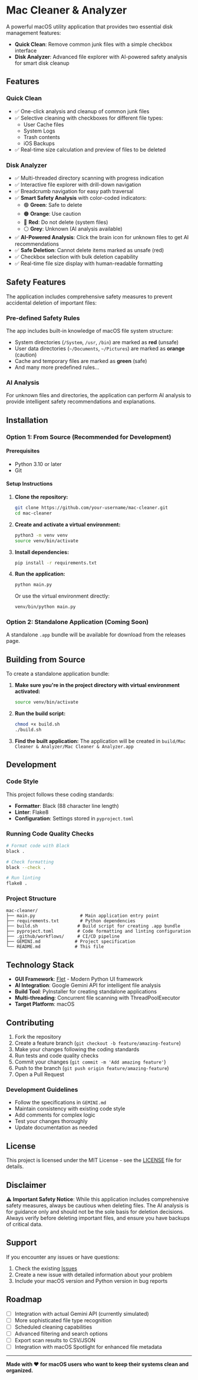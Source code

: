 # Mac Cleaner & Analyzer

A powerful macOS utility application that provides two essential disk management features:
- **Quick Clean**: Remove common junk files with a simple checkbox interface
- **Disk Analyzer**: Advanced file explorer with AI-powered safety analysis for smart disk cleanup

## Features

### Quick Clean
- ✅ One-click analysis and cleanup of common junk files
- ✅ Selective cleaning with checkboxes for different file types:
  - User Cache files
  - System Logs
  - Trash contents
  - iOS Backups
- ✅ Real-time size calculation and preview of files to be deleted

### Disk Analyzer
- ✅ Multi-threaded directory scanning with progress indication
- ✅ Interactive file explorer with drill-down navigation
- ✅ Breadcrumb navigation for easy path traversal
- ✅ **Smart Safety Analysis** with color-coded indicators:
  - 🟢 **Green**: Safe to delete
  - 🟠 **Orange**: Use caution
  - 🔴 **Red**: Do not delete (system files)
  - ⚪ **Grey**: Unknown (AI analysis available)
- ✅ **AI-Powered Analysis**: Click the brain icon for unknown files to get AI recommendations
- ✅ **Safe Deletion**: Cannot delete items marked as unsafe (red)
- ✅ Checkbox selection with bulk deletion capability
- ✅ Real-time file size display with human-readable formatting

## Safety Features

The application includes comprehensive safety measures to prevent accidental deletion of important files:

### Pre-defined Safety Rules
The app includes built-in knowledge of macOS file system structure:
- System directories (`/System`, `/usr`, `/bin`) are marked as **red** (unsafe)
- User data directories (`~/Documents`, `~/Pictures`) are marked as **orange** (caution)
- Cache and temporary files are marked as **green** (safe)
- And many more predefined rules...

### AI Analysis
For unknown files and directories, the application can perform AI analysis to provide intelligent safety recommendations and explanations.

## Installation

### Option 1: From Source (Recommended for Development)

#### Prerequisites
- Python 3.10 or later
- Git

#### Setup Instructions

1. **Clone the repository:**
   ```bash
   git clone https://github.com/your-username/mac-cleaner.git
   cd mac-cleaner
   ```

2. **Create and activate a virtual environment:**
   ```bash
   python3 -m venv venv
   source venv/bin/activate
   ```

3. **Install dependencies:**
   ```bash
   pip install -r requirements.txt
   ```

4. **Run the application:**
   ```bash
   python main.py
   ```
   
   Or use the virtual environment directly:
   ```bash
   venv/bin/python main.py
   ```

### Option 2: Standalone Application (Coming Soon)

A standalone `.app` bundle will be available for download from the releases page.

## Building from Source

To create a standalone application bundle:

1. **Make sure you're in the project directory with virtual environment activated:**
   ```bash
   source venv/bin/activate
   ```

2. **Run the build script:**
   ```bash
   chmod +x build.sh
   ./build.sh
   ```

3. **Find the built application:**
   The application will be created in `build/Mac Cleaner & Analyzer/Mac Cleaner & Analyzer.app`

## Development

### Code Style
This project follows these coding standards:
- **Formatter**: Black (88 character line length)
- **Linter**: Flake8
- **Configuration**: Settings stored in `pyproject.toml`

### Running Code Quality Checks

```bash
# Format code with Black
black .

# Check formatting
black --check .

# Run linting
flake8 .
```

### Project Structure
```
mac-cleaner/
├── main.py                 # Main application entry point
├── requirements.txt        # Python dependencies
├── build.sh               # Build script for creating .app bundle
├── pyproject.toml         # Code formatting and linting configuration
├── .github/workflows/     # CI/CD pipeline
├── GEMINI.md             # Project specification
└── README.md             # This file
```

## Technology Stack

- **GUI Framework**: [Flet](https://flet.dev/) - Modern Python UI framework
- **AI Integration**: Google Gemini API for intelligent file analysis
- **Build Tool**: PyInstaller for creating standalone applications
- **Multi-threading**: Concurrent file scanning with ThreadPoolExecutor
- **Target Platform**: macOS

## Contributing

1. Fork the repository
2. Create a feature branch (`git checkout -b feature/amazing-feature`)
3. Make your changes following the coding standards
4. Run tests and code quality checks
5. Commit your changes (`git commit -m 'Add amazing feature'`)
6. Push to the branch (`git push origin feature/amazing-feature`)
7. Open a Pull Request

### Development Guidelines

- Follow the specifications in `GEMINI.md`
- Maintain consistency with existing code style
- Add comments for complex logic
- Test your changes thoroughly
- Update documentation as needed

## License

This project is licensed under the MIT License - see the [LICENSE](LICENSE) file for details.

## Disclaimer

⚠️ **Important Safety Notice**: While this application includes comprehensive safety measures, always be cautious when deleting files. The AI analysis is for guidance only and should not be the sole basis for deletion decisions. Always verify before deleting important files, and ensure you have backups of critical data.

## Support

If you encounter any issues or have questions:
1. Check the existing [Issues](https://github.com/your-username/mac-cleaner/issues)
2. Create a new issue with detailed information about your problem
3. Include your macOS version and Python version in bug reports

## Roadmap

- [ ] Integration with actual Gemini API (currently simulated)
- [ ] More sophisticated file type recognition
- [ ] Scheduled cleaning capabilities
- [ ] Advanced filtering and search options
- [ ] Export scan results to CSV/JSON
- [ ] Integration with macOS Spotlight for enhanced file metadata

---

**Made with ❤️ for macOS users who want to keep their systems clean and organized.**
